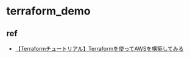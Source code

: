 # terraform_demo

## ref

- [【Terraformチュートリアル】Terraformを使ってAWSを構築してみる](https://techtechmedia.com/terraform-tutorial/#:~:text=Terraform%E3%83%81%E3%83%A5%E3%83%BC%E3%83%88%E3%83%AA%E3%82%A2%E3%83%AB%201%20AWS%E3%81%AE%E3%82%A2%E3%82%AB%E3%82%A6%E3%83%B3%E3%83%88%E7%99%BB%E9%8C%B2%20AWS%E3%81%AE%E3%82%A2%E3%82%AB%E3%82%A6%E3%83%B3%E3%83%88%E3%82%92%E6%8C%81%E3%81%A3%E3%81%A6%E3%81%84%E3%81%AA%E3%81%84%E6%96%B9%E3%81%AF%E3%81%BE%E3%81%9A%E3%81%AF%E3%82%A2%E3%82%AB%E3%82%A6%E3%83%B3%E3%83%88%E7%99%BB%E9%8C%B2%E3%82%92%E8%A1%8C%E3%81%AA%E3%81%A3%E3%81%A6%E3%81%8F%E3%81%A0%E3%81%95%E3%81%84%E3%80%82%20AWS%E3%82%A2%E3%82%AB%E3%82%A6%E3%83%B3%E3%83%88%E7%99%BB%E9%8C%B2%202%20IAM%E3%83%A6%E3%83%BC%E3%82%B6%E3%83%BC%E3%81%AE%E4%BD%9C%E6%88%90%20Terraform%E3%81%8B%E3%82%89AWS%E3%82%92%E6%93%8D%E4%BD%9C%E3%81%99%E3%82%8B%E3%81%9F%E3%82%81%E3%81%AEIAM%E3%83%A6%E3%83%BC%E3%82%B6%E3%83%BC%E3%82%92%E4%BD%9C%E6%88%90%E3%81%97%E3%81%BE%E3%81%99%E3%80%82,...%207%20%E6%A7%8B%E6%88%90%E3%83%95%E3%82%A1%E3%82%A4%E3%83%AB%E3%81%AE%E4%BD%9C%E6%88%90%20...%208%20%E3%82%B3%E3%83%BC%E3%83%89%E3%81%AE%E6%95%B4%E5%BD%A2%20...%20%E3%81%9D%E3%81%AE%E4%BB%96%E3%81%AE%E3%82%A2%E3%82%A4%E3%83%86%E3%83%A0)
